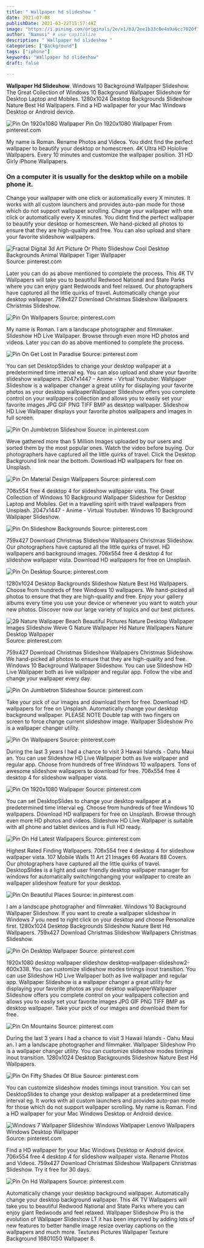 ```yaml
---
title: " Wallpaper hd slideshow "
date: 2021-07-08
publishDate: 2021-03-22T15:57:49Z
image: "https://i.pinimg.com/originals/2e/e1/b3/2ee1b33c0e4a9a6cc7020f16be144d57.jpg"
author: "Namusi" # use capitalize
description: " Wallpaper hd slideshow "
categories: ["Background"]
tags: ["iphone"]
keywords: "Wallpaper hd slideshow"
draft: false

---
```



**Wallpaper Hd Slideshow**. Windows 10 Background Wallpaper Slideshow. The Great Collection of Windows 10 Background Wallpaper Slideshow for Desktop Laptop and Mobiles. 1280x1024 Desktop Backgrounds Slideshow Nature Best Hd Wallpapers. Find a HD wallpaper for your Mac Windows Desktop or Android device.

![Pin On 1920x1080 Wallpaper](https://i.pinimg.com/originals/5b/43/8a/5b438a2ef4af4a3982753d7d0b399fb9.jpg "Pin On 1920x1080 Wallpaper")
Pin On 1920x1080 Wallpaper From pinterest.com


My name is Roman. Rename Photos and Videos. You didnt find the perfect wallpaper to beautify your desktop or homescreen. 4K Ultra HD Hololive Wallpapers. Every 10 minutes and customize the wallpaper position. 31 HD Girly iPhone Wallpapers.

### On a computer it is usually for the desktop while on a mobile phone it.

Change your wallpaper with one click or automatically every X minutes. It works with all custom launchers and provides auto-pan mode for those which do not support wallpaper scrolling. Change your wallpaper with one click or automatically every X minutes. You didnt find the perfect wallpaper to beautify your desktop or homescreen. We hand-picked all photos to ensure that they are high-quality and free. You can also upload and share your favorite slideshow wallpapers.


![Fractal Digital 3d Art Picture Or Photo Slideshow Cool Desktop Backgrounds Animal Wallpaper Tiger Wallpaper](https://i.pinimg.com/originals/0e/f8/f4/0ef8f4ee53e0ff4856812bf0ba893f24.jpg "Fractal Digital 3d Art Picture Or Photo Slideshow Cool Desktop Backgrounds Animal Wallpaper Tiger Wallpaper")
Source: pinterest.com

Later you can do as above mentioned to complete the process. This 4K TV Wallpapers will take you to beautiful Redwood National and State Parks where you can enjoy giant Redwoods and feel relaxed. Our photographers have captured all the little quirks of travel. Automatically change your desktop wallpaper. 759x427 Download Christmas Slideshow Wallpapers Christmas Slideshow.

![Pin On Wallpapers](https://i.pinimg.com/originals/09/f4/52/09f452c9efaa684ba63ccb2fd8657ec2.jpg "Pin On Wallpapers")
Source: pinterest.com

My name is Roman. I am a landscape photographer and filmmaker. Slideshow HD Live Wallpaper. Browse through even more HD photos and videos. Later you can do as above mentioned to complete the process.

![Pin On Get Lost In Paradise](https://i.pinimg.com/originals/ab/1d/6b/ab1d6b8cfd5418949f1cc77703205917.jpg "Pin On Get Lost In Paradise")
Source: pinterest.com

You can set DesktopSlides to change your desktop wallpaper at a predetermined time interval eg. You can also upload and share your favorite slideshow wallpapers. 2047x1447 - Anime - Virtual Youtuber. Wallpaper Slideshow is a wallpaper changer a great utility for displaying your favorite photos as your desktop wallpaperWallpaper Slideshow offers you complete control on your wallpapers collection and allows you to easily set your favorite images JPG GIF PNG TIFF BMP as desktop wallpaper. Slideshow HD Live Wallpaper displays your favorite photos wallpapers and images in full screen.

![Pin On Jumbletron Slideshow](https://i.pinimg.com/originals/91/76/5f/91765f63ced2b9642a766d63b0c0c868.jpg "Pin On Jumbletron Slideshow")
Source: in.pinterest.com

Weve gathered more than 5 Million Images uploaded by our users and sorted them by the most popular ones. Watch the video before buying. Our photographers have captured all the little quirks of travel. Click the Desktop Background link near the bottom. Download HD wallpapers for free on Unsplash.

![Pin On Material Design Wallpapers](https://i.pinimg.com/originals/8b/a7/7a/8ba77a6df1b9ff1d463b27017be4e0dd.png "Pin On Material Design Wallpapers")
Source: pinterest.com

706x554 free 4 desktop 4 for slideshow wallpaper vista. The Great Collection of Windows 10 Background Wallpaper Slideshow for Desktop Laptop and Mobiles. Get in a travelling spirit with travel wallpapers from Unsplash. 2047x1447 - Anime - Virtual Youtuber. Windows 10 Background Wallpaper Slideshow.

![Pin On Slideshow Backgrounds](https://i.pinimg.com/originals/19/0b/e1/190be132cbd0d5eefbc4ac51f0a6bb89.jpg "Pin On Slideshow Backgrounds")
Source: pinterest.com

759x427 Download Christmas Slideshow Wallpapers Christmas Slideshow. Our photographers have captured all the little quirks of travel. HD wallpapers and background images. 706x554 free 4 desktop 4 for slideshow wallpaper vista. Download HD wallpapers for free on Unsplash.

![Pin On Desktop](https://i.pinimg.com/originals/c3/2c/4d/c32c4d75993d81a8148a7dac965d631d.jpg "Pin On Desktop")
Source: pinterest.com

1280x1024 Desktop Backgrounds Slideshow Nature Best Hd Wallpapers. Choose from hundreds of free Windows 10 wallpapers. We hand-picked all photos to ensure that they are high-quality and free. Enjoy your gallery albums every time you use your device or whenever you want to watch your new photos. Discover now our large variety of topics and our best pictures.

![29 Nature Wallpaper Beach Beautiful Pictures Nature Desktop Wallpaper Images Slideshow Weve G Nature Wallpaper Hd Nature Wallpapers Nature Desktop Wallpaper](https://i.pinimg.com/originals/27/47/48/2747482e35861d967b2b3c307d99b246.jpg "29 Nature Wallpaper Beach Beautiful Pictures Nature Desktop Wallpaper Images Slideshow Weve G Nature Wallpaper Hd Nature Wallpapers Nature Desktop Wallpaper")
Source: pinterest.com

759x427 Download Christmas Slideshow Wallpapers Christmas Slideshow. We hand-picked all photos to ensure that they are high-quality and free. Windows 10 Background Wallpaper Slideshow. You can use Slideshow HD Live Wallpaper both as live wallpaper and regular app. Follow the vibe and change your wallpaper every day.

![Pin On Jumbletron Slideshow](https://i.pinimg.com/originals/8b/30/01/8b3001f2b22b79b9724ad2b3b7930397.jpg "Pin On Jumbletron Slideshow")
Source: pinterest.com

Take your pick of our images and download them for free. Download HD wallpapers for free on Unsplash. Automatically change your desktop background wallpaper. PLEASE NOTE Double tap with two fingers on screen to force change current slideshow image. Wallpaper Slideshow Pro is a wallpaper changer utility.

![Pin On Wallpapers](https://i.pinimg.com/originals/3a/ef/58/3aef58aa04b1da01d8a27e3eb6fd57e1.jpg "Pin On Wallpapers")
Source: pinterest.com

During the last 3 years I had a chance to visit 3 Hawaii Islands - Oahu Maui an. You can use Slideshow HD Live Wallpaper both as live wallpaper and regular app. Choose from hundreds of free Windows 10 wallpapers. Tons of awesome slideshow wallpapers to download for free. 706x554 free 4 desktop 4 for slideshow wallpaper vista.

![Pin On 1920x1080 Wallpaper](https://i.pinimg.com/originals/5b/43/8a/5b438a2ef4af4a3982753d7d0b399fb9.jpg "Pin On 1920x1080 Wallpaper")
Source: pinterest.com

You can set DesktopSlides to change your desktop wallpaper at a predetermined time interval eg. Choose from hundreds of free Windows 10 wallpapers. Download HD wallpapers for free on Unsplash. Browse through even more HD photos and videos. Slideshow HD Live Wallpaper is suitable with all phone and tablet devices and is Full HD ready.

![Pin On Hd Latest Wallpapers](https://i.pinimg.com/originals/dc/e6/a2/dce6a256c02df76c1b1608fa8279e06c.jpg "Pin On Hd Latest Wallpapers")
Source: pinterest.com

Highest Rated Finding Wallpapers. 706x554 free 4 desktop 4 for slideshow wallpaper vista. 107 Mobile Walls 11 Art 21 Images 66 Avatars 88 Covers. Our photographers have captured all the little quirks of travel. DesktopSlides is a light and user friendly desktop wallpaper manager for windows for automatically switchingchanging your wallpaper to create an wallpaper slideshow feature for your desktop.

![Pin On Beautiful Places](https://i.pinimg.com/originals/b9/c4/2f/b9c42f0920d3eaa3cc7014a62edcbdc5.gif "Pin On Beautiful Places")
Source: in.pinterest.com

I am a landscape photographer and filmmaker. Windows 10 Background Wallpaper Slideshow. If you want to create a wallpaper slideshow in Windows 7 you need to right click on your desktop and choose Personalize first. 1280x1024 Desktop Backgrounds Slideshow Nature Best Hd Wallpapers. 759x427 Download Christmas Slideshow Wallpapers Christmas Slideshow.

![Pin On Desktop Wallpaper](https://i.pinimg.com/originals/fb/f8/5b/fbf85b3185215263e1bd1153ff72ab4a.jpg "Pin On Desktop Wallpaper")
Source: pinterest.com

1920x1080 desktop wallpaper slideshow desktop-wallpaper-slideshow2-600x338. You can customize slideshow modes timings inout transition. You can use Slideshow HD Live Wallpaper both as live wallpaper and regular app. Wallpaper Slideshow is a wallpaper changer a great utility for displaying your favorite photos as your desktop wallpaperWallpaper Slideshow offers you complete control on your wallpapers collection and allows you to easily set your favorite images JPG GIF PNG TIFF BMP as desktop wallpaper. Take your pick of our images and download them for free.

![Pin On Mountains](https://i.pinimg.com/originals/fb/48/1a/fb481a19a61fb5527779edabaffe4e4e.gif "Pin On Mountains")
Source: pinterest.com

During the last 3 years I had a chance to visit 3 Hawaii Islands - Oahu Maui an. I am a landscape photographer and filmmaker. Wallpaper Slideshow Pro is a wallpaper changer utility. You can customize slideshow modes timings inout transition. 1280x1024 Desktop Backgrounds Slideshow Nature Best Hd Wallpapers.

![Pin On Fifty Shades Of Blue](https://i.pinimg.com/originals/5e/0f/8c/5e0f8cf97cf2e6a20618f5a66d65e32c.jpg "Pin On Fifty Shades Of Blue")
Source: pinterest.com

You can customize slideshow modes timings inout transition. You can set DesktopSlides to change your desktop wallpaper at a predetermined time interval eg. It works with all custom launchers and provides auto-pan mode for those which do not support wallpaper scrolling. My name is Roman. Find a HD wallpaper for your Mac Windows Desktop or Android device.

![Windows 7 Wallpaper Slideshow Windows Wallpaper Lenovo Wallpapers Windows Desktop Wallpaper](https://i.pinimg.com/originals/fd/96/8b/fd968bf35c4362b27f90ebe666ba24da.jpg "Windows 7 Wallpaper Slideshow Windows Wallpaper Lenovo Wallpapers Windows Desktop Wallpaper")
Source: pinterest.com

Find a HD wallpaper for your Mac Windows Desktop or Android device. 706x554 free 4 desktop 4 for slideshow wallpaper vista. Rename Photos and Videos. 759x427 Download Christmas Slideshow Wallpapers Christmas Slideshow. Try it free for 30 days.

![Pin On Hd Wallpapers](https://i.pinimg.com/originals/2e/e1/b3/2ee1b33c0e4a9a6cc7020f16be144d57.jpg "Pin On Hd Wallpapers")
Source: pinterest.com

Automatically change your desktop background wallpaper. Automatically change your desktop background wallpaper. This 4K TV Wallpapers will take you to beautiful Redwood National and State Parks where you can enjoy giant Redwoods and feel relaxed. Wallpaper Slideshow Pro is the evolution of Wallpaper Slideshow LT it has been improved by adding lots of new features to better handle image resize overlay captions on the wallpapers and much more. Textures Pictures Wallpaper Texture Background 16801050 Wallpaper 8.

